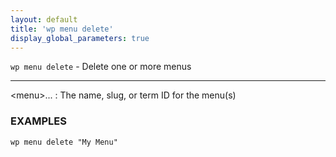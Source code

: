 ```yaml
---
layout: default
title: 'wp menu delete'
display_global_parameters: true
---
```


`wp menu delete` - Delete one or more menus

<hr />

&lt;menu&gt;...
: The name, slug, or term ID for the menu(s)

### EXAMPLES

    wp menu delete "My Menu"



